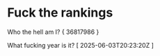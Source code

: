 # Fuck the rankings

Who the hell am I?
{ 36817986 }

What fucking year is it?
[ 2025-06-03T20:23:20Z ]
